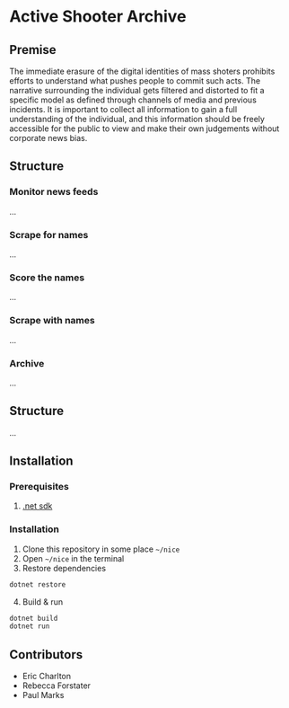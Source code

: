 # Active Shooter Archive

## Premise
The immediate erasure of the digital identities of mass shoters prohibits efforts to understand what pushes people to commit such acts. The narrative surrounding the individual gets filtered and distorted to fit a specific model as defined through channels of media and previous incidents. It is important to collect all information to gain a full understanding of the individual, and this information should be freely accessible for the public to view and make their own judgements without corporate news bias.

## Structure

### Monitor news feeds
...
### Scrape for names
...
### Score the names
...
### Scrape with names
...
### Archive 
...

## Structure
...

## Installation

### Prerequisites
1. [.net sdk](https://www.microsoft.com/net/learn/get-started/) 

### Installation
1. Clone this repository in some place `~/nice`
2. Open `~/nice` in the terminal
3. Restore dependencies
```bash
dotnet restore
```
4. Build & run
```bash
dotnet build
dotnet run
```

## Contributors
* Eric Charlton
* Rebecca Forstater
* Paul Marks
